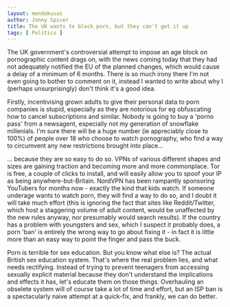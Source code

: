 ```yaml
---
layout: mendokusai
author: Jonny Spicer
title: The UK wants to block porn, but they can't get it up
tags: [ Politics ]
---
```

The UK government's controversial attempt to impose an age block on pornographic content drags on, with the news coming today that they had not adequately
notified the EU of the planned changes, which would cause a delay of a minimum of 6 months. There is so much irony there I'm not even going to bother to comment on it,
instead I wanted to write about why I (perhaps unsurprisingly) don't think it's a good idea.

Firstly, incentivising grown adults to give their personal data to porn companies is stupid, especially as they are notorious for eg obfuscating how to cancel subscriptions and similar.
Nobody is going to buy a 'porno pass' from a newsagent, especially not my generation of snowflake millenials. I'm sure there will be a huge number (ie appreciably close to 100%) of people
over 18 who choose to watch pornography, who find a way to circumvent any new restrictions brought into place...

... because they are so easy to do so. VPNs of various different shapes and sizes are gaining traction and becoming more and more commonplace. Tor is free, a couple of clicks to install,
and will easily allow you to spoof your IP as being anywhere-but-Britain. NordVPN has been rampantly sponsoring YouTubers for months now - exactly the kind that kids watch. If someone underage
wants to watch porn, they will find a way to do so, and I doubt it will take much effort (this is ignoring the fact that sites like Reddit/Twitter, which host a staggering volume of adult content,
would be unaffected by the new rules anyway, nor presumably would search results). If the country has a problem with youngsters and sex, which I suspect it probably does, a porn 'ban' is entirely
the wrong way to go about fixing it - in fact it is little more than an easy way to point the finger and pass the buck.

Porn is terrible for sex education. But you know what else is? The actual British sex education system. That's where the real problem lies, and what needs rectifying. Instead of trying to prevent
teenagers from accessing sexually explicit material because they don't understand the implications and effects it has, let's educate them on those things. Overhauling an obselete system will
of course take a lot of time and effort, but an ISP ban is a spectacularly naive attempt at a quick-fix, and frankly, we can do better.
